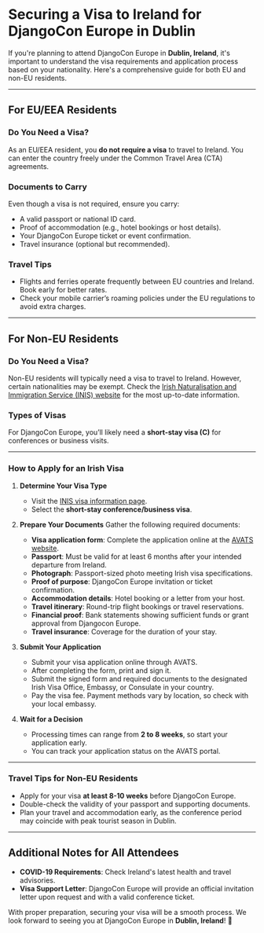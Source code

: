 # Securing a Visa to Ireland for DjangoCon Europe in Dublin

If you're planning to attend DjangoCon Europe in **Dublin, Ireland**, it's important to understand the visa requirements and application process based on your nationality. Here's a comprehensive guide for both EU and non-EU residents.

---

## For EU/EEA Residents

### Do You Need a Visa?
As an EU/EEA resident, you **do not require a visa** to travel to Ireland. You can enter the country freely under the Common Travel Area (CTA) agreements.

### Documents to Carry
Even though a visa is not required, ensure you carry:
- A valid passport or national ID card.
- Proof of accommodation (e.g., hotel bookings or host details).
- Your DjangoCon Europe ticket or event confirmation.
- Travel insurance (optional but recommended).

### Travel Tips
- Flights and ferries operate frequently between EU countries and Ireland. Book early for better rates.
- Check your mobile carrier’s roaming policies under the EU regulations to avoid extra charges.

---

## For Non-EU Residents

### Do You Need a Visa?
Non-EU residents will typically need a visa to travel to Ireland. However, certain nationalities may be exempt. Check the [Irish Naturalisation and Immigration Service (INIS) website](https://www.irishimmigration.ie/) for the most up-to-date information.

### Types of Visas
For DjangoCon Europe, you’ll likely need a **short-stay visa (C)** for conferences or business visits.


---

### How to Apply for an Irish Visa

1. **Determine Your Visa Type**
   - Visit the [INIS visa information page](https://www.irishimmigration.ie/).
   - Select the **short-stay conference/business visa**.

2. **Prepare Your Documents**
   Gather the following required documents:
   - **Visa application form**: Complete the application online at the [AVATS website](https://www.visas.inis.gov.ie/AVATS/).
   - **Passport**: Must be valid for at least 6 months after your intended departure from Ireland.
   - **Photograph**: Passport-sized photo meeting Irish visa specifications.
   - **Proof of purpose**: DjangoCon Europe invitation or ticket confirmation.
   - **Accommodation details**: Hotel booking or a letter from your host.
   - **Travel itinerary**: Round-trip flight bookings or travel reservations.
   - **Financial proof**: Bank statements showing sufficient funds or grant approval from Djangocon Europe.
   - **Travel insurance**: Coverage for the duration of your stay.

3. **Submit Your Application**
   - Submit your visa application online through AVATS.
   - After completing the form, print and sign it.
   - Submit the signed form and required documents to the designated Irish Visa Office, Embassy, or Consulate in your country.
   - Pay the visa fee. Payment methods vary by location, so check with your local embassy.


5. **Wait for a Decision**
   - Processing times can range from **2 to 8 weeks**, so start your application early.
   - You can track your application status on the AVATS portal.

---


### Travel Tips for Non-EU Residents
- Apply for your visa **at least 8-10 weeks** before DjangoCon Europe.
- Double-check the validity of your passport and supporting documents.
- Plan your travel and accommodation early, as the conference period may coincide with peak tourist season in Dublin.

---

## Additional Notes for All Attendees

- **COVID-19 Requirements**: Check Ireland's latest health and travel advisories.
- **Visa Support Letter**: DjangoCon Europe will provide an official invitation letter upon request and with a valid conference ticket.


With proper preparation, securing your visa will be a smooth process. We look forward to seeing you at DjangoCon Europe in **Dublin, Ireland**! 🎉
